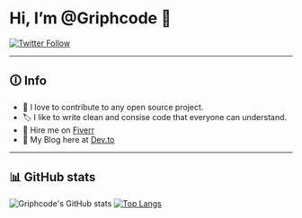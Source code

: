 # Hi, I’m @Griphcode 👋 
 
 [![Twitter Follow](https://img.shields.io/twitter/follow/griphcode?color=1DA1F2&logo=twitter&style=for-the-badge)](https://twitter.com/intent/follow?original_referer=https%3A%2F%2Fgithub.com%2Fgriphcode&screen_name=griphcode)

--------
## 🛈 Info
- 🍵 I love to contribute to any open source project.
- 🏷️ I like to write clean and consise code that everyone can understand.
- 💸 Hire me on [Fiverr](https://www.fiverr.com/griphcode)
- 📝 My Blog here at [Dev.to](https://dev.to/griphcode)
--------
## 📊 GitHub stats 
![Griphcode's GitHub stats](https://github-readme-stats.vercel.app/api?username=griphcode&show_icons=true) [![Top Langs](https://github-readme-stats.vercel.app/api/top-langs/?username=griphcode&layout=compact)](https://github.com/griphcode/github-readme-stats) 


